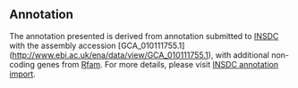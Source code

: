 
Annotation
----------

The annotation presented is derived from annotation submitted to
[INSDC](http://www.insdc.org) with the assembly accession [GCA\_010111755.1]
(http://www.ebi.ac.uk/ena/data/view/GCA_010111755.1),
with additional non-coding genes from
[Rfam](http://rfam.xfam.org/). For more details, please visit [INSDC
annotation import](http://ensemblgenomes.org/info/data/insdc_annotation).
